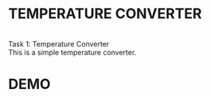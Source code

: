 # TEMPERATURE CONVERTER
<br>
Task 1: Temperature Converter
<br>
 This is  a simple temperature converter.

 # DEMO
 <br>
 
